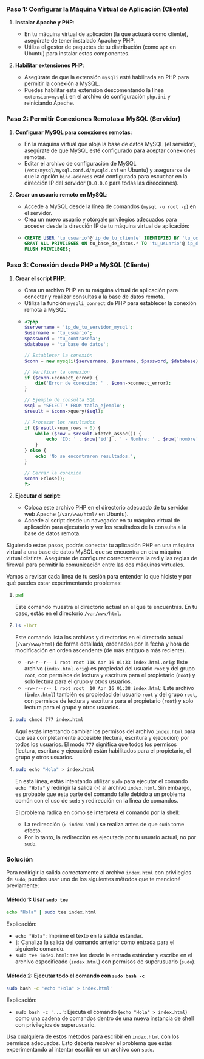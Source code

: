 ### Paso 1: Configurar la Máquina Virtual de Aplicación (Cliente)

1. **Instalar Apache y PHP**:
   - En tu máquina virtual de aplicación (la que actuará como cliente), asegúrate de tener instalado Apache y PHP.
   - Utiliza el gestor de paquetes de tu distribución (como `apt` en Ubuntu) para instalar estos componentes.

2. **Habilitar extensiones PHP**:
   - Asegúrate de que la extensión `mysqli` esté habilitada en PHP para permitir la conexión a MySQL.
   - Puedes habilitar esta extensión descomentando la línea `extension=mysqli` en el archivo de configuración `php.ini` y reiniciando Apache.

### Paso 2: Permitir Conexiones Remotas a MySQL (Servidor)

1. **Configurar MySQL para conexiones remotas**:
   - En la máquina virtual que aloja la base de datos MySQL (el servidor), asegúrate de que MySQL esté configurado para aceptar conexiones remotas.
   - Editar el archivo de configuración de MySQL (`/etc/mysql/mysql.conf.d/mysqld.cnf` en Ubuntu) y asegurarse de que la opción `bind-address` esté configurada para escuchar en la dirección IP del servidor (`0.0.0.0` para todas las direcciones).

2. **Crear un usuario remoto en MySQL**:
   - Accede a MySQL desde la línea de comandos (`mysql -u root -p`) en el servidor.
   - Crea un nuevo usuario y otórgale privilegios adecuados para acceder desde la dirección IP de tu máquina virtual de aplicación:
   - 
     ```sql
     CREATE USER 'tu_usuario'@'ip_de_tu_cliente' IDENTIFIED BY 'tu_contraseña';
     GRANT ALL PRIVILEGES ON tu_base_de_datos.* TO 'tu_usuario'@'ip_de_tu_cliente';
     FLUSH PRIVILEGES;
     ```

### Paso 3: Conexión desde PHP a MySQL (Cliente)

1. **Crear el script PHP**:
   - Crea un archivo PHP en tu máquina virtual de aplicación para conectar y realizar consultas a la base de datos remota.
   - Utiliza la función `mysqli_connect` de PHP para establecer la conexión remota a MySQL:
   - 
     ```php
     <?php
     $servername = 'ip_de_tu_servidor_mysql';
     $username = 'tu_usuario';
     $password = 'tu_contraseña';
     $database = 'tu_base_de_datos';

     // Establecer la conexión
     $conn = new mysqli($servername, $username, $password, $database);

     // Verificar la conexión
     if ($conn->connect_error) {
         die('Error de conexión: ' . $conn->connect_error);
     }

     // Ejemplo de consulta SQL
     $sql = 'SELECT * FROM tabla_ejemplo';
     $result = $conn->query($sql);

     // Procesar los resultados
     if ($result->num_rows > 0) {
         while ($row = $result->fetch_assoc()) {
             echo 'ID: ' . $row['id'] . ' - Nombre: ' . $row['nombre'] . '<br>';
         }
     } else {
         echo 'No se encontraron resultados.';
     }

     // Cerrar la conexión
     $conn->close();
     ?>
     ```

2. **Ejecutar el script**:
   - Coloca este archivo PHP en el directorio adecuado de tu servidor web Apache (`/var/www/html/` en Ubuntu).
   - Accede al script desde un navegador en tu máquina virtual de aplicación para ejecutarlo y ver los resultados de la consulta a la base de datos remota.

Siguiendo estos pasos, podrás conectar tu aplicación PHP en una máquina virtual a una base de datos MySQL que se encuentra en otra máquina virtual distinta. Asegúrate de configurar correctamente la red y las reglas de firewall para permitir la comunicación entre las dos máquinas virtuales.




Vamos a revisar cada línea de tu sesión para entender lo que hiciste y por qué puedes estar experimentando problemas:

1. ```bash
   pwd
   ```

   Este comando muestra el directorio actual en el que te encuentras. En tu caso, estás en el directorio `/var/www/html`.

2. ```bash
   ls -lhrt
   ```

   Este comando lista los archivos y directorios en el directorio actual (`/var/www/html`) de forma detallada, ordenados por la fecha y hora de modificación en orden ascendente (de más antiguo a más reciente).

   - `-rw-r--r-- 1 root root 11K Apr 16 01:33 index.html.orig`: Este archivo (`index.html.orig`) es propiedad del usuario `root` y del grupo `root`, con permisos de lectura y escritura para el propietario (`root`) y solo lectura para el grupo y otros usuarios.
   - `-rw-r--r-- 1 root root  10 Apr 16 01:38 index.html`: Este archivo (`index.html`) también es propiedad del usuario `root` y del grupo `root`, con permisos de lectura y escritura para el propietario (`root`) y solo lectura para el grupo y otros usuarios.

3. ```bash
   sudo chmod 777 index.html
   ```

   Aquí estás intentando cambiar los permisos del archivo `index.html` para que sea completamente accesible (lectura, escritura y ejecución) por todos los usuarios. El modo `777` significa que todos los permisos (lectura, escritura y ejecución) están habilitados para el propietario, el grupo y otros usuarios.

4. ```bash
   sudo echo "Hola" > index.html
   ```

   En esta línea, estás intentando utilizar `sudo` para ejecutar el comando `echo "Hola"` y redirigir la salida (`>`) al archivo `index.html`. Sin embargo, es probable que esta parte del comando falle debido a un problema común con el uso de `sudo` y redirección en la línea de comandos.

   El problema radica en cómo se interpreta el comando por la shell:
   - La redirección (`> index.html`) se realiza antes de que `sudo` tome efecto.
   - Por lo tanto, la redirección es ejecutada por tu usuario actual, no por `sudo`.

### Solución

Para redirigir la salida correctamente al archivo `index.html` con privilegios de `sudo`, puedes usar uno de los siguientes métodos que te mencioné previamente:

#### Método 1: Usar `sudo tee`

```bash
echo "Hola" | sudo tee index.html
```

Explicación:
- `echo "Hola"`: Imprime el texto en la salida estándar.
- `|`: Canaliza la salida del comando anterior como entrada para el siguiente comando.
- `sudo tee index.html`: `tee` lee desde la entrada estándar y escribe en el archivo especificado (`index.html`) con permisos de superusuario (`sudo`).

#### Método 2: Ejecutar todo el comando con `sudo bash -c`

```bash
sudo bash -c 'echo "Hola" > index.html'
```

Explicación:
- `sudo bash -c '...'`: Ejecuta el comando (`echo "Hola" > index.html`) como una cadena de comandos dentro de una nueva instancia de shell con privilegios de superusuario.

Usa cualquiera de estos métodos para escribir en `index.html` con los permisos adecuados. Esto debería resolver el problema que estás experimentando al intentar escribir en un archivo con `sudo`.
